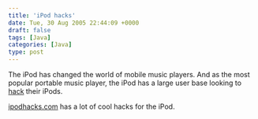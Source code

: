 ```yaml
---
title: 'iPod hacks'
date: Tue, 30 Aug 2005 22:44:09 +0000
draft: false
tags: [Java]
categories: [Java]
type: post
---
```


The iPod has changed the world of mobile music players. And as the most popular portable music player, the iPod has a large user base looking to [hack](http://en.wikipedia.org/wiki/Hack_%28technology_slang%29) their iPods.

[ipodhacks.com](http://www.ipodhacks.com/) has a lot of cool hacks for the iPod.